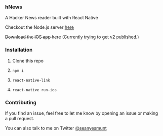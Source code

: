 ### hNews

A Hacker News reader built with React Native

Checkout the Node.js server [here](https://github.com/seanyesmunt/hackernews-server)

~~Download the iOS app here~~ (Currently trying to get v2 published.)


### Installation

1. Clone this repo

2. `npm i`

3. `react-native-link`

4. `react-native run-ios`


### Contributing

If you find an issue, feel free to let me know by opening an issue or making a pull request.

You can also talk to me on Twitter [@seanyesmunt](https://twitter.com/seanyesmunt)
